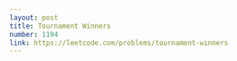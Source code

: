 ```yaml
---
layout: post
title: Tournament Winners
number: 1194
link: https://leetcode.com/problems/tournament-winners
---
```

